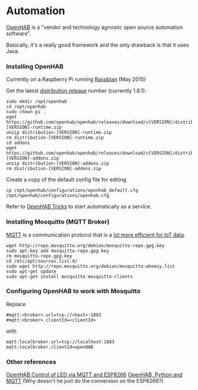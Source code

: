 # Automation
[OpenHAB](http://www.openhab.org/) is a "vendor and technology agnostic open source automation software".

Basically, it's a really good framework and the only drawback is that it uses Java.

### Installing OpenHAB
Currently on a Raspberry Pi running [Raspbian](https://www.raspberrypi.org/downloads/raspbian/) (May 2015)

Get the latest [distribution release](https://github.com/openhab/openhab/releases/) number (currently 1.6.1).

    sudo mkdir /opt/openhab
	cd /opt/openhab
	sudo chown pi .
	wget https://github.com/openhab/openhab/releases/download/v[VERSION]/distribution-[VERSION]-runtime.zip
    unzip distribution-[VERSION]-runtime.zip
	rm distribution-[VERSION]-runtime.zip
	cd addons
	wget https://github.com/openhab/openhab/releases/download/v[VERSION]/distribution-[VERSION]-addons.zip
	unzip distribution-[VERSION]-addons.zip
	rm distribution-[VERSION]-addons.zip

Create a copy of the default config file for editing

	cp /opt/openhab/configurations/openhab_default.cfg /opt/openhab/configurations/openhab.cfg

Refer to [OpenHAB Tricks](https://github.com/openhab/openhab/wiki/Samples-Tricks) to start automatically as a service.

### Installing Mosquitto (MQTT Broker)
[MQTT](http://mqtt.org/) is a communication protocol that is a [lot more efficient for IoT data](http://www.element14.com/community/community/design-challenges/forget-me-not/blog/2014/09/17/fmnxx-mqtt--the-language-of-iot).

    wget http://repo.mosquitto.org/debian/mosquitto-repo.gpg.key
    sudo apt-key add mosquitto-repo.gpg.key
    rm mosquitto-repo.gpg.key
    cd /etc/apt/sources.list.d/
    sudo wget http://repo.mosquitto.org/debian/mosquitto-wheezy.list
	sudo apt-get update
	sudo apt-get install mosquitto mosquitto-clients

### Configuring OpenHAB to work with Mosquitto

Replace

    #mqtt:<broker>.url=tcp://<host>:1883
    #mqtt:<broker>.clientId=<clientId>

with

    mqtt:localbroker.url=tcp://localhost:1883
    mqtt:localbroker.clientId=openHAB

### Other references
[OpenHAB Control of LED via MQTT and ESP8266](https://mydiyelectronics.wordpress.com/2015/01/26/135/)
[OpenHAB, Python and MQTT](https://mydiyelectronics.wordpress.com/2015/03/09/openhab-python-and-mqtt/) (Why doesn't he just do the conversion on the ESP8266?)